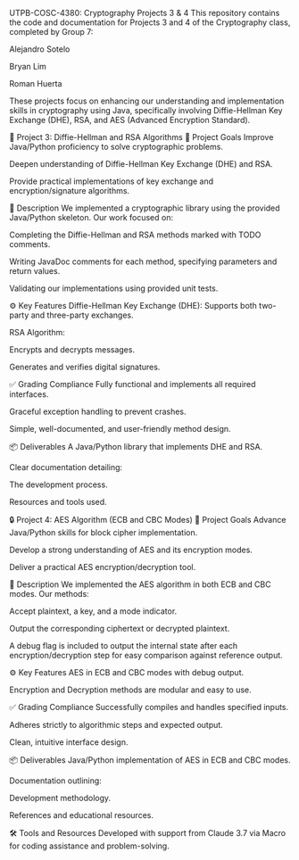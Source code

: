 UTPB-COSC-4380: Cryptography Projects 3 & 4
This repository contains the code and documentation for Projects 3 and 4 of the Cryptography class, completed by Group 7:

Alejandro Sotelo

Bryan Lim

Roman Huerta

These projects focus on enhancing our understanding and implementation skills in cryptography using Java, specifically involving Diffie-Hellman Key Exchange (DHE), RSA, and AES (Advanced Encryption Standard).

🔐 Project 3: Diffie-Hellman and RSA Algorithms
🎯 Project Goals
Improve Java/Python proficiency to solve cryptographic problems.

Deepen understanding of Diffie-Hellman Key Exchange (DHE) and RSA.

Provide practical implementations of key exchange and encryption/signature algorithms.

📄 Description
We implemented a cryptographic library using the provided Java/Python skeleton. Our work focused on:

Completing the Diffie-Hellman and RSA methods marked with TODO comments.

Writing JavaDoc comments for each method, specifying parameters and return values.

Validating our implementations using provided unit tests.

⚙️ Key Features
Diffie-Hellman Key Exchange (DHE): Supports both two-party and three-party exchanges.

RSA Algorithm:

Encrypts and decrypts messages.

Generates and verifies digital signatures.

✅ Grading Compliance
Fully functional and implements all required interfaces.

Graceful exception handling to prevent crashes.

Simple, well-documented, and user-friendly method design.

📦 Deliverables
A Java/Python library that implements DHE and RSA.

Clear documentation detailing:

The development process.

Resources and tools used.

🔒 Project 4: AES Algorithm (ECB and CBC Modes)
🎯 Project Goals
Advance Java/Python skills for block cipher implementation.

Develop a strong understanding of AES and its encryption modes.

Deliver a practical AES encryption/decryption tool.

📄 Description
We implemented the AES algorithm in both ECB and CBC modes. Our methods:

Accept plaintext, a key, and a mode indicator.

Output the corresponding ciphertext or decrypted plaintext.

A debug flag is included to output the internal state after each encryption/decryption step for easy comparison against reference output.

⚙️ Key Features
AES in ECB and CBC modes with debug output.

Encryption and Decryption methods are modular and easy to use.

✅ Grading Compliance
Successfully compiles and handles specified inputs.

Adheres strictly to algorithmic steps and expected output.

Clean, intuitive interface design.

📦 Deliverables
Java/Python implementation of AES in ECB and CBC modes.

Documentation outlining:

Development methodology.

References and educational resources.

🛠️ Tools and Resources
Developed with support from Claude 3.7 via Macro for coding assistance and problem-solving.

